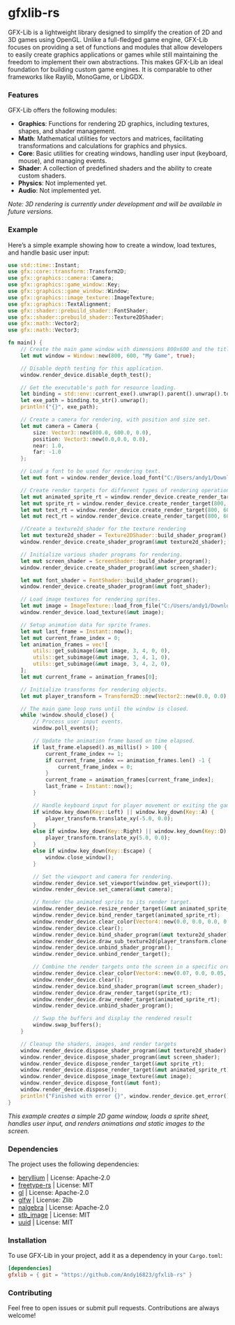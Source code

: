 # gfxlib-rs
GFX-Lib is a lightweight library designed to simplify the creation of 2D and 3D games using OpenGL. Unlike a full-fledged game engine, GFX-Lib focuses on providing a set of functions and modules that allow developers to easily create graphics applications or games while still maintaining the freedom to implement their own abstractions. This makes GFX-Lib an ideal foundation for building custom game engines. It is comparable to other frameworks like Raylib, MonoGame, or LibGDX.

### Features
GFX-Lib offers the following modules:

- **Graphics**: Functions for rendering 2D graphics, including textures, shapes, and shader management.
- **Math**: Mathematical utilities for vectors and matrices, facilitating transformations and calculations for graphics and physics.
- **Core**: Basic utilities for creating windows, handling user input (keyboard, mouse), and managing events.
- **Shader**: A collection of predefined shaders and the ability to create custom shaders.
- **Physics**: Not implemented yet.
- **Audio**: Not implemented yet.

*Note: 3D rendering is currently under development and will be available in future versions.*

### Example
Here’s a simple example showing how to create a window, load textures, and handle basic user input:

```RUST
use std::time::Instant;
use gfx::core::transform::Transform2D;
use gfx::graphics::camera::Camera;
use gfx::graphics::game_window::Key;
use gfx::graphics::game_window::Window;
use gfx::graphics::image_texture::ImageTexture;
use gfx::graphics::TextAlignment;
use gfx::shader::prebuild_shader::FontShader;
use gfx::shader::prebuild_shader::Texture2DShader;
use gfx::math::Vector2;
use gfx::math::Vector3;

fn main() {
    // Create the main game window with dimensions 800x600 and the title "My Game".
    let mut window = Window::new(800, 600, "My Game", true);

    // Disable depth testing for this application.
    window.render_device.disable_depth_test();

    // Get the executable's path for resource loading.
    let binding = std::env::current_exe().unwrap().parent().unwrap().to_path_buf();
    let exe_path = binding.to_str().unwrap();
    println!("{}", exe_path);

    // Create a camera for rendering, with position and size set.
    let mut camera = Camera {
        size: Vector3::new(800.0, 600.0, 0.0),
        position: Vector3::new(0.0,0.0, 0.0),
        near: 1.0,
        far: -1.0
    };

    // Load a font to be used for rendering text.
    let mut font = window.render_device.load_font("C:/Users/andy1/Downloads/Gamer.ttf", 24);

    // Create render targets for different types of rendering operations.
    let mut animated_sprite_rt = window.render_device.create_render_target(800, 600);
    let mut sprite_rt = window.render_device.create_render_target(800, 600);
    let mut text_rt = window.render_device.create_render_target(800, 600);
    let mut rect_rt = window.render_device.create_render_target(800, 600);

    //Create a texture2d_shader for the texture rendering
    let mut texture2d_shader = Texture2DShader::build_shader_program();
    window.render_device.create_shader_program(&mut texture2d_shader);

    // Initialize various shader programs for rendering.
    let mut screen_shader = ScreenShader::build_shader_program();
    window.render_device.create_shader_program(&mut screen_shader);

    let mut font_shader = FontShader::build_shader_program();
    window.render_device.create_shader_program(&mut font_shader);

    // Load image textures for rendering sprites.
    let mut image = ImageTexture::load_from_file("C:/Users/andy1/Downloads/MainGuySpriteSheet.png");
    window.render_device.load_texture(&mut image);

    // Setup animation data for sprite frames.
    let mut last_frame = Instant::now();
    let mut current_frame_index = 0;
    let animation_frames = vec![
        utils::get_subimage(&mut image, 3, 4, 0, 0),
        utils::get_subimage(&mut image, 3, 4, 1, 0),
        utils::get_subimage(&mut image, 3, 4, 2, 0),
    ];
    let mut current_frame = animation_frames[0];

    // Initialize transforms for rendering objects.
    let mut player_transform = Transform2D::new(Vector2::new(0.0, 0.0), 0.0, Vector2::new(32.0, 32.0));

    // The main game loop runs until the window is closed.
    while !window.should_close() {
        // Process user input events.
        window.poll_events();

        // Update the animation frame based on time elapsed.
        if last_frame.elapsed().as_millis() > 100 {
            current_frame_index += 1;
            if current_frame_index == animation_frames.len() -1 {
                current_frame_index = 0;
            }
            current_frame = animation_frames[current_frame_index];
            last_frame = Instant::now();
        }

        // Handle keyboard input for player movement or exiting the game.
        if window.key_down(Key::Left) || window.key_down(Key::A) {
            player_transform.translate_xy(-5.0, 0.0);
        }
        else if window.key_down(Key::Right) || window.key_down(Key::D) { 
            player_transform.translate_xy(5.0, 0.0);
        }
        else if window.key_down(Key::Escape) {
            window.close_window();
        }  

        // Set the viewport and camera for rendering.
        window.render_device.set_viewport(window.get_viewport());
        window.render_device.set_camera(&mut camera);

        // Render the animated sprite to its render target.
        window.render_device.resize_render_target(&mut animated_sprite_rt, window.get_viewport().size.x, window.get_viewport().size.y);
        window.render_device.bind_render_target(animated_sprite_rt);
        window.render_device.clear_color(Vector4::new(0.0, 0.0, 0.0, 0.0));
        window.render_device.clear();
        window.render_device.bind_shader_program(&mut texture2d_shader); 
        window.render_device.draw_sub_texture2d(player_transform.clone(), Vector2::new(current_frame.x, current_frame.y), Vector2::new(current_frame.width, current_frame.height), &mut image, Vector4::new(1.0, 1.0, 1.0, 1.0)); // Draw the texture as a subtexture
        window.render_device.unbind_shader_program();
        window.render_device.unbind_render_target();

        // Combine the render targets onto the screen in a specific order.
        window.render_device.clear_color(Vector4::new(0.07, 0.0, 0.05, 1.0));
        window.render_device.clear();
        window.render_device.bind_shader_program(&mut screen_shader);
        window.render_device.draw_render_target(sprite_rt);
        window.render_device.draw_render_target(animated_sprite_rt);
        window.render_device.unbind_shader_program();

        // Swap the buffers and display the rendered result
        window.swap_buffers();
    }

    // Cleanup the shaders, images, and render targets
    window.render_device.dispose_shader_program(&mut texture2d_shader);
    window.render_device.dispose_shader_program(&mut screen_shader);
    window.render_device.dispose_render_target(&mut sprite_rt);
    window.render_device.dispose_render_target(&mut animated_sprite_rt);
    window.render_device.dispose_image_texture(&mut image);
    window.render_device.dispose_font(&mut font);
    window.render_device.dispose();
    println!("Finished with error {}", window.render_device.get_error());
}
```
*This example creates a simple 2D game window, loads a sprite sheet, handles user input, and renders animations and static images to the screen.*

### Dependencies
The project uses the following dependencies:
- [beryllium](https://crates.io/crates/beryllium) | License: Apache-2.0
- [freetype-rs](https://crates.io/crates/freetype-rs) | License: MIT
- [gl](https://crates.io/crates/gl) | License: Apache-2.0
- [glfw](https://crates.io/crates/glfw) | License: Zlib
- [nalgebra](https://crates.io/crates/nalgebra) | License: Apache-2.0
- [stb_image](https://crates.io/crates/stb_image) | License: MIT
- [uuid](https://crates.io/crates/uuid) | License: MIT

### Installation
To use GFX-Lib in your project, add it as a dependency in your `Cargo.toml`:

```toml
[dependencies]
gfxlib = { git = "https://github.com/Andy16823/gfxlib-rs" }
```

### Contributing
Feel free to open issues or submit pull requests. Contributions are always welcome!

